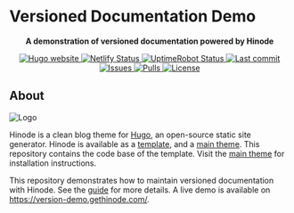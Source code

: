 # Versioned Documentation Demo

<!-- Tagline -->
<p align="center">
    <b>A demonstration of versioned documentation powered by Hinode</b>
    <br />
</p>

<!-- Badges -->
<p align="center">
    <a href="https://gohugo.io">
        <img src="https://img.shields.io/badge/generator-hugo-brightgreen" alt="Hugo website">
    </a>
    <a href="https://app.netlify.com/sites/gethinode-version-demo/deploys">
        <img src="https://img.shields.io/netlify/b33ce77a-1917-4c1f-b2b3-cc6768984d49" alt="Netlify Status">
    </a>
    <a href="https://stats.uptimerobot.com/xyGVYhLJmV">
        <img src="https://img.shields.io/uptimerobot/status/m794669026-469df57fd474f9da48ba4437" alt="UptimeRobot Status">
    </a>
    <a href="https://github.com/gethinode/version-demo/commits/main">
        <img src="https://img.shields.io/github/last-commit/gethinode/version-demo.svg" alt="Last commit">
    </a>
    <a href="https://github.com/gethinode/version-demo/issues">
        <img src="https://img.shields.io/github/issues/gethinode/version-demo.svg" alt="Issues">
    </a>
    <a href="https://github.com/gethinode/version-demo/pulls">
        <img src="https://img.shields.io/github/issues-pr-raw/gethinode/version-demo.svg" alt="Pulls">
    </a>
    <a href="https://github.com/gethinode/version-demo/blob/main/LICENSE">
        <img src="https://img.shields.io/github/license/gethinode/version-demo" alt="License">
    </a>
</p>

## About

![Logo](https://raw.githubusercontent.com/gethinode/hinode/main/static/img/logo.png)

Hinode is a clean blog theme for [Hugo][hugo], an open-source static site generator. Hinode is available as a [template][repository_template], and a [main theme][repository]. This repository contains the code base of the template. Visit the [main theme][repository] for installation instructions.

This repository demonstrates how to maintain versioned documentation with Hinode. See the [guide][guide_versioning] for more details. A live demo is available on https://version-demo.gethinode.com/.

<!-- MARKDOWN PUBLIC LINKS -->
[hugo]: https://gohugo.io

<!-- MARKDOWN MAINTAINED LINKS -->
<!-- TODO: add blog link
[blog]: https://markdumay.com
-->

[repository]: https://github.com/gethinode/hinode.git
[repository_template]: https://github.com/gethinode/version-demo.git
[guide_versioning]: https://gethinode.com/guides/versioning/
